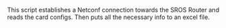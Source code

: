 This script establishes a Netconf connection towards the SROS Router and reads the card configs. Then puts all the necessary info to  an excel file.

